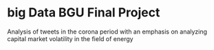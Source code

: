 # big Data BGU Final Project
Analysis of tweets in the corona period with an emphasis on analyzing capital market volatility in the field of energy
